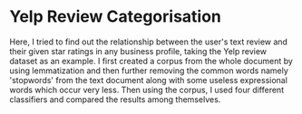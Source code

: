 # Yelp Review Categorisation
Here, I tried to find out the relationship between the user's text review and their given star ratings in any business profile, taking the Yelp review dataset as an example. I first created a corpus from the whole document by using lemmatization and then further removing the common words namely 'stopwords' from the text document along with some useless expressional words which occur very less. Then using the corpus, I used four different classifiers and compared the results among themselves.
